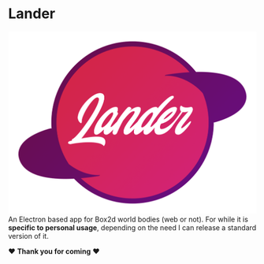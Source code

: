 # Lander
![Lander-Logo](https://github.com/WesFerreira/Lander/blob/master/LanderLogo.png)
An Electron based app for Box2d world bodies (web or not).
For while it is **specific to personal usage**, depending on the need I can release a standard version of it.

♥ **Thank you for coming** ♥